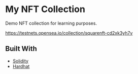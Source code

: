 # My NFT Collection

Demo NFT collection for learning purposes.

https://testnets.opensea.io/collection/squarenft-cd2xk3yh7v

## Built With

- [Solidity](https://soliditylang.org/)
- [Hardhat](https://hardhat.org/)
